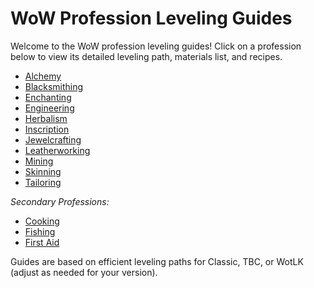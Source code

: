 # WoW Profession Leveling Guides

Welcome to the WoW profession leveling guides! Click on a profession below to view its detailed leveling path, materials list, and recipes.

- [Alchemy](guides/alchemy.md)
- [Blacksmithing](guides/blacksmithing.md)
- [Enchanting](guides/enchanting.md)
- [Engineering](guides/engineering.md)
- [Herbalism](guides/herbalism.md)
- [Inscription](guides/inscription.md)
- [Jewelcrafting](guides/jewelcrafting.md)
- [Leatherworking](guides/leatherworking.md)
- [Mining](mining.md)
- [Skinning](skinning.md)
- [Tailoring](guides/tailoring.md)

*Secondary Professions:*
- [Cooking](cooking.md)
- [Fishing](fishing.md)
- [First Aid](first-aid.md)

Guides are based on efficient leveling paths for Classic, TBC, or WotLK (adjust as needed for your version).
